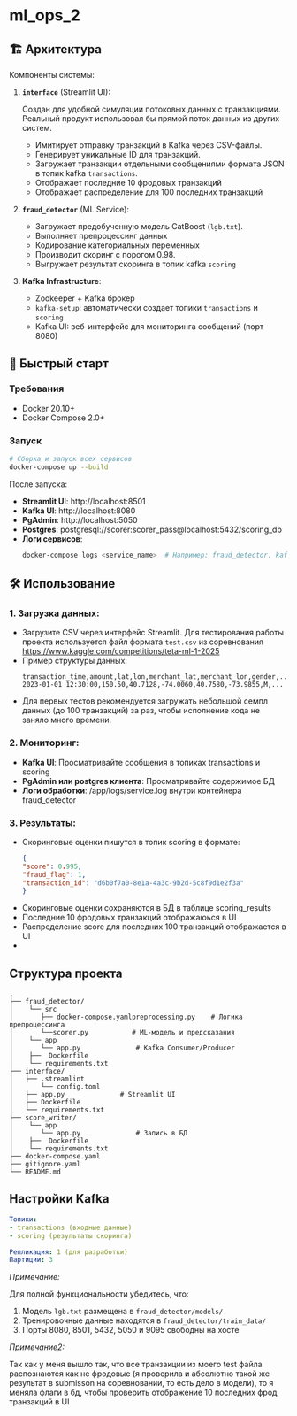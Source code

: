 # ml_ops_2
## 🏗️ Архитектура

Компоненты системы:
1. **`interface`** (Streamlit UI):
   
   Создан для удобной симуляции потоковых данных с транзакциями. Реальный продукт использовал бы прямой поток данных из других систем.
    - Имитирует отправку транзакций в Kafka через CSV-файлы.
    - Генерирует уникальные ID для транзакций.
    - Загружает транзакции отдельными сообщениями формата JSON в топик kafka `transactions`.
    - Отображает последние 10 фродовых транзакций 
    - Отображает распределение для 100 последних транзакций
    

2. **`fraud_detector`** (ML Service):
   - Загружает предобученную модель CatBoost (`lgb.txt`).
   - Выполняет препроцессинг данных
   - Кодирование категориальных переменных
   - Производит скоринг с порогом 0.98.
   - Выгружает результат скоринга в топик kafka `scoring`

3. **Kafka Infrastructure**:
   - Zookeeper + Kafka брокер
   - `kafka-setup`: автоматически создает топики `transactions` и `scoring`
   - Kafka UI: веб-интерфейс для мониторинга сообщений (порт 8080)

## 🚀 Быстрый старт

### Требования
- Docker 20.10+
- Docker Compose 2.0+

### Запуск
```bash
# Сборка и запуск всех сервисов
docker-compose up --build
```
После запуска:
- **Streamlit UI**: http://localhost:8501
- **Kafka UI**: http://localhost:8080
- **PgAdmin**: http://localhost:5050
- **Postgres**: postgresql://scorer:scorer_pass@localhost:5432/scoring_db
- **Логи сервисов**: 
  ```bash
  docker-compose logs <service_name>  # Например: fraud_detector, kafka, interface

## 🛠️ Использование

### 1. Загрузка данных:

 - Загрузите CSV через интерфейс Streamlit. Для тестирования работы проекта используется файл формата `test.csv` из соревнования https://www.kaggle.com/competitions/teta-ml-1-2025
 - Пример структуры данных:
    ```csv
    transaction_time,amount,lat,lon,merchant_lat,merchant_lon,gender,...
    2023-01-01 12:30:00,150.50,40.7128,-74.0060,40.7580,-73.9855,M,...
    ```
 - Для первых тестов рекомендуется загружать небольшой семпл данных (до 100 транзакций) за раз, чтобы исполнение кода не заняло много времени.

### 2. Мониторинг:
 - **Kafka UI**: Просматривайте сообщения в топиках transactions и scoring
 - **PgAdmin или postgres клиента**: Просматривайте содержимое БД
 - **Логи обработки**: /app/logs/service.log внутри контейнера fraud_detector

### 3. Результаты:

 - Скоринговые оценки пишутся в топик scoring в формате:
    ```json
    {
    "score": 0.995, 
    "fraud_flag": 1, 
    "transaction_id": "d6b0f7a0-8e1a-4a3c-9b2d-5c8f9d1e2f3a"
    }
    ```
- Скоринговые оценки сохраняются в БД в таблице scoring_results
- Последние 10 фродовых транзакций отображаюься в UI
- Распределение score для последних 100 транзакций отображается в UI
- 
## Структура проекта
```
.
├── fraud_detector/
│    └── src
│       ├── docker-compose.yamlpreprocessing.py    # Логика препроцессинга
│       └──scorer.py           # ML-модель и предсказания
│    └── app
│       └── app.py              # Kafka Consumer/Producer
│    ├──  Dockerfile
│    └── requirements.txt
├── interface/
│   ├── .streamlint
│       └── config.toml
│   ├── app.py              # Streamlit UI
│   ├── Dockerfile
│   └── requirements.txt
├── score_writer/
│    └── app
│       └── app.py              # Запись в БД
│    ├──  Dockerfile
│    └── requirements.txt
├── docker-compose.yaml
├── gitignore.yaml
└── README.md
```

## Настройки Kafka
```yml
Топики:
- transactions (входные данные)
- scoring (результаты скоринга)

Репликация: 1 (для разработки)
Партиции: 3
```

*Примечание:* 

Для полной функциональности убедитесь, что:
1. Модель `lgb.txt` размещена в `fraud_detector/models/`
2. Тренировочные данные находятся в `fraud_detector/train_data/`
3. Порты 8080, 8501, 5432, 5050 и 9095 свободны на хосте

*Примечание2:* 

Так как у меня вышло так, что все транзакции из моего test файла распознаются как не фродовые (я проверила и абсолютно такой же результат в submisson на соревновании, то есть дело в модели), то я меняла флаги в бд, чтобы проверить отображение 10 последних фрод транзакций в UI
